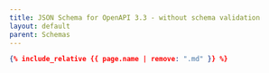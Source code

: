 ```yaml
---
title: JSON Schema for OpenAPI 3.3 - without schema validation
layout: default
parent: Schemas
---
```


```json
{% include_relative {{ page.name | remove: ".md" }} %}
```
